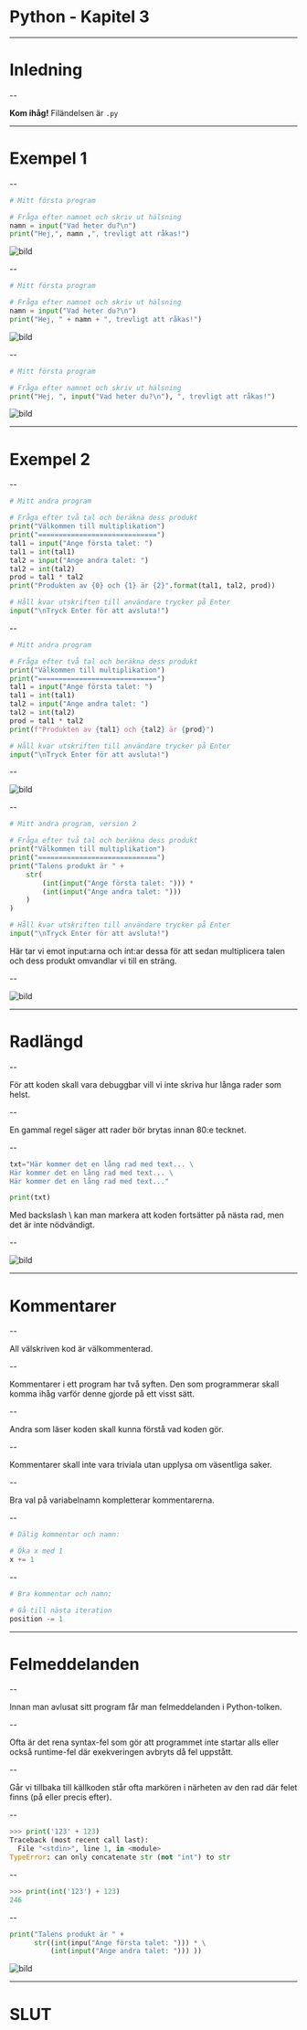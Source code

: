 # Python - Kapitel 3

---

# Inledning

--

**Kom ihåg!** Filändelsen är `.py`

---

# Exempel 1

--

```python [ ]
# Mitt första program

# Fråga efter namnet och skriv ut hälsning
namn = input("Vad heter du?\n")
print("Hej,", namn ,", trevligt att råkas!")
```

![bild](images/python-03-ex01a.png)

--

```python [ ]
# Mitt första program

# Fråga efter namnet och skriv ut hälsning
namn = input("Vad heter du?\n")
print("Hej, " + namn + ", trevligt att råkas!")
```

![bild](images/python-03-ex01.png)

--

```python [ ]
# Mitt första program

# Fråga efter namnet och skriv ut hälsning
print("Hej, ", input("Vad heter du?\n"), ", trevligt att råkas!")
```

![bild](images/python-03-ex01.png)

---


# Exempel 2

--

```python [ ]
# Mitt andra program

# Fråga efter två tal och beräkna dess produkt
print("Välkommen till multiplikation")
print("=============================")
tal1 = input("Ange första talet: ")
tal1 = int(tal1)
tal2 = input("Ange andra talet: ")
tal2 = int(tal2)
prod = tal1 * tal2
print("Produkten av {0} och {1} är {2}".format(tal1, tal2, prod))

# Håll kvar utskriften till användare trycker på Enter
input("\nTryck Enter för att avsluta!")
```

--

```python [ ]
# Mitt andra program

# Fråga efter två tal och beräkna dess produkt
print("Välkommen till multiplikation")
print("=============================")
tal1 = input("Ange första talet: ")
tal1 = int(tal1)
tal2 = input("Ange andra talet: ")
tal2 = int(tal2)
prod = tal1 * tal2
print(f"Produkten av {tal1} och {tal2} är {prod}")

# Håll kvar utskriften till användare trycker på Enter
input("\nTryck Enter för att avsluta!")
```

--

![bild](images/python-03-ex2.png)

--

```python [ ]
# Mitt andra program, version 2

# Fråga efter två tal och beräkna dess produkt
print("Välkommen till multiplikation")
print("=============================")
print("Talens produkt är " +
    str(
        (int(input("Ange första talet: "))) * 
        (int(input("Ange andra talet: ")))
    )
)

# Håll kvar utskriften till användare trycker på Enter
input("\nTryck Enter för att avsluta!")
```

Här tar vi emot input:arna och int:ar dessa för att sedan multiplicera talen och dess produkt omvandlar vi till en sträng.

--

![bild](images/python-03-ex2v2.png)

---

# Radlängd

--

För att koden skall vara debuggbar vill vi inte skriva hur långa rader som helst.

--

En gammal regel säger att rader bör brytas innan 80:e tecknet.

--

```python [ ]
txt="Här kommer det en lång rad med text... \
Här kommer det en lång rad med text... \
Här kommer det en lång rad med text..."

print(txt)
```

Med backslash \ kan man markera att koden fortsätter på nästa rad, men det är inte nödvändigt.

--

![bild](images/python-03-row.png)

---

# Kommentarer

--

All välskriven kod är välkommenterad.

--

Kommentarer i ett program har två syften.
Den som programmerar skall komma ihåg varför denne gjorde på ett visst sätt.

--

Andra som läser koden skall kunna förstå vad koden gör.

--

Kommentarer skall inte vara triviala utan upplysa om väsentliga saker.

--

Bra val på variabelnamn kompletterar kommentarerna.

--

```python [ ]
# Dålig kommentar och namn:

# Öka x med 1
x += 1
```

--

```python [ ]
# Bra kommentar och namn:

# Gå till nästa iteration
position -= 1
```

---

# Felmeddelanden

--

Innan man avlusat sitt program får man felmeddelanden i Python-tolken.

--

Ofta är det rena syntax-fel som gör att programmet inte startar alls eller också runtime-fel där exekveringen avbryts då fel uppstått.

--

Går vi tillbaka till källkoden står ofta markören i närheten av den rad där felet finns (på eller precis efter).

--

```python [ ]
>>> print('123' + 123)
Traceback (most recent call last):
  File "<stdin>", line 1, in <module>
TypeError: can only concatenate str (not "int") to str

```

--


```python [ ]
>>> print(int('123') + 123)
246
```

--

```python [ ]
print("Talens produkt är " +
      str((int(inpu("Ange första talet: "))) * \
          (int(input("Ange andra talet: "))) ))
```

![bild](images/python-03-ex4.png)

---

# SLUT